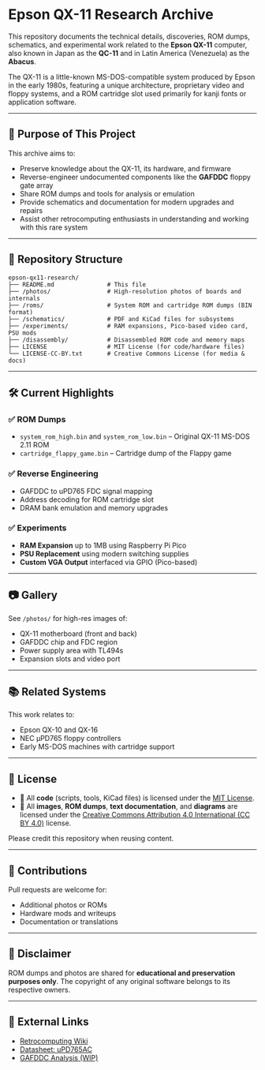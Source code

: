 # Epson QX-11 Research Archive

This repository documents the technical details, discoveries, ROM dumps, schematics, and experimental work related to the **Epson QX-11** computer, also known in Japan as the **QC-11** and in Latin America (Venezuela) as the **Abacus**.

The QX-11 is a little-known MS-DOS-compatible system produced by Epson in the early 1980s, featuring a unique architecture, proprietary video and floppy systems, and a ROM cartridge slot used primarily for kanji fonts or application software.

---

## 🧠 Purpose of This Project

This archive aims to:

- Preserve knowledge about the QX-11, its hardware, and firmware
- Reverse-engineer undocumented components like the **GAFDDC** floppy gate array
- Share ROM dumps and tools for analysis or emulation
- Provide schematics and documentation for modern upgrades and repairs
- Assist other retrocomputing enthusiasts in understanding and working with this rare system

---

## 📁 Repository Structure

```plaintext
epson-qx11-research/
├── README.md               # This file
├── /photos/                # High-resolution photos of boards and internals
├── /roms/                  # System ROM and cartridge ROM dumps (BIN format)
├── /schematics/            # PDF and KiCad files for subsystems
├── /experiments/           # RAM expansions, Pico-based video card, PSU mods
├── /disassembly/           # Disassembled ROM code and memory maps
├── LICENSE                 # MIT License (for code/hardware files)
└── LICENSE-CC-BY.txt       # Creative Commons License (for media & docs)
```

---

## 🛠️ Current Highlights

### ✅ ROM Dumps
- `system_rom_high.bin` and `system_rom_low.bin` – Original QX-11 MS-DOS 2.11 ROM
- `cartridge_flappy_game.bin` – Cartridge dump of the Flappy game

### ✅ Reverse Engineering
- GAFDDC to uPD765 FDC signal mapping
- Address decoding for ROM cartridge slot
- DRAM bank emulation and memory upgrades

### ✅ Experiments
- **RAM Expansion** up to 1MB using Raspberry Pi Pico
- **PSU Replacement** using modern switching supplies
- **Custom VGA Output** interfaced via GPIO (Pico-based)

---

## 📷 Gallery

See `/photos/` for high-res images of:
- QX-11 motherboard (front and back)
- GAFDDC chip and FDC region
- Power supply area with TL494s
- Expansion slots and video port

---

## 📚 Related Systems

This work relates to:
- Epson QX-10 and QX-16
- NEC µPD765 floppy controllers
- Early MS-DOS machines with cartridge support

---

## 📄 License

- 🧩 All **code** (scripts, tools, KiCad files) is licensed under the [MIT License](LICENSE).
- 📸 All **images**, **ROM dumps**, **text documentation**, and **diagrams** are licensed under the [Creative Commons Attribution 4.0 International (CC BY 4.0)](https://creativecommons.org/licenses/by/4.0/) license.

Please credit this repository when reusing content.

---

## 🙌 Contributions

Pull requests are welcome for:
- Additional photos or ROMs
- Hardware mods and writeups
- Documentation or translations

---

## 💾 Disclaimer

ROM dumps and photos are shared for **educational and preservation purposes only**. The copyright of any original software belongs to its respective owners.

---

## 🔗 External Links

- [Retrocomputing Wiki](https://wiki.retrocomputing.net/)
- [Datasheet: uPD765AC](https://archive.org/details/nec-upd765-datasheet)
- [GAFDDC Analysis (WIP)](LINK_TO_YOUR_WRITEUP_HERE)
